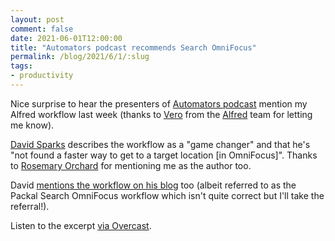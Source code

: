 ```yaml
---
layout: post
comment: false
date: 2021-06-01T12:00:00
title: "Automators podcast recommends Search OmniFocus"
permalink: /blog/2021/6/1/:slug
tags:
- productivity
---
```


Nice surprise to hear the presenters of [Automators podcast](https://www.relay.fm/automators) mention my Alfred workflow last week (thanks to [Vero](https://twitter.com/vero) from the [Alfred](https://twitter.com/alfredapp) team for letting me know).

[David Sparks](https://mobile.twitter.com/MacSparky) describes the workflow as a "game changer" and that he's "not found a faster way to get to a target location [in OmniFocus]". Thanks to [Rosemary Orchard](https://mobile.twitter.com/rosemaryorchard) for mentioning me as the author too.

David [mentions the workflow on his blog](https://www.macsparky.com/blog/2021/3/packal-alfred-omnifocus-scripts) too (albeit referred to as the Packal Search OmniFocus workflow which isn't quite correct but I'll take the referral!).

Listen to the excerpt [via Overcast](https://overcast.fm/+NvaJxIiAg/1:20:37).